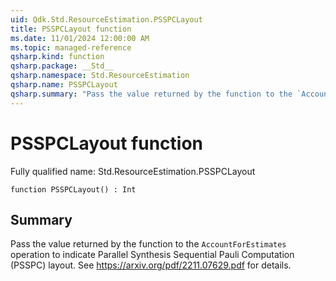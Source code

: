 ```yaml
---
uid: Qdk.Std.ResourceEstimation.PSSPCLayout
title: PSSPCLayout function
ms.date: 11/01/2024 12:00:00 AM
ms.topic: managed-reference
qsharp.kind: function
qsharp.package: __Std__
qsharp.namespace: Std.ResourceEstimation
qsharp.name: PSSPCLayout
qsharp.summary: "Pass the value returned by the function to the `AccountForEstimates` operation to indicate Parallel Synthesis Sequential Pauli Computation (PSSPC) layout. See https://arxiv.org/pdf/2211.07629.pdf for details."
---
```


# PSSPCLayout function

Fully qualified name: Std.ResourceEstimation.PSSPCLayout

```qsharp
function PSSPCLayout() : Int
```

## Summary
Pass the value returned by the function to the `AccountForEstimates` operation
to indicate Parallel Synthesis Sequential Pauli Computation (PSSPC) layout.
See https://arxiv.org/pdf/2211.07629.pdf for details.
